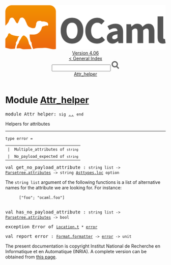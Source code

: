 <!-- ((! set title API !)) ((! set documentation !)) ((! set api !)) ((! set nobreadcrumb !)) -->
<div class="api"><header><nav class="toc brand"><a class="brand" href="https://ocaml.org/"><img src="colour-logo-gray.svg" class="svg" alt="OCaml"></a></nav><nav class="toc"><div class="toc_version"><a href="/docs" id="version-select">Version 4.06</a></div><a href="index.html">&lt; General Index</a><div class="api_search"><input type="text" name="apisearch" id="api_search" oninput="mySearch(false);" onkeypress="this.oninput();" onclick="this.oninput();" onpaste="this.oninput();">
<img src="search_icon.svg" alt="Search" class="svg" onclick="mySearch(false)"></div>
<div id="search_results"></div><div class="toc_title"><a href="#top">Attr_helper</a></div><ul></ul></nav></header>

<h1>Module <a href="type_Attr_helper.html">Attr_helper</a></h1>

<pre><span id="MODULEAttr_helper"><span class="keyword">module</span> Attr_helper</span>: <code class="code"><span class="keyword">sig</span></code> <a href="Attr_helper.html">..</a> <code class="code"><span class="keyword">end</span></code></pre><div class="info module top">
<div class="info-desc">
<p>Helpers for attributes</p>
</div>
</div>
<hr width="100%">

<pre><code><span id="TYPEerror"><span class="keyword">type</span> <code class="type"></code>error</span> = </code></pre><table class="typetable">
<tbody><tr>
<td align="left" valign="top">
<code><span class="keyword">|</span></code></td>
<td align="left" valign="top">
<code><span id="TYPEELTerror.Multiple_attributes"><span class="constructor">Multiple_attributes</span></span> <span class="keyword">of</span> <code class="type">string</code></code></td>

</tr>
<tr>
<td align="left" valign="top">
<code><span class="keyword">|</span></code></td>
<td align="left" valign="top">
<code><span id="TYPEELTerror.No_payload_expected"><span class="constructor">No_payload_expected</span></span> <span class="keyword">of</span> <code class="type">string</code></code></td>

</tr></tbody></table>



<pre><span id="VALget_no_payload_attribute"><span class="keyword">val</span> get_no_payload_attribute</span> : <code class="type">string list -&gt; <a href="Parsetree.html#TYPEattributes">Parsetree.attributes</a> -&gt; string <a href="Asttypes.html#TYPEloc">Asttypes.loc</a> option</code></pre><div class="info ">
<div class="info-desc">
<p>The <code class="code">string&nbsp;list</code> argument of the following functions is a list of
    alternative names for the attribute we are looking for. For instance:</p>

<pre class="codepre"><code class="code">      [<span class="string">"foo"</span>; <span class="string">"ocaml.foo"</span>]
    </code></pre></div>
</div>

<pre><span id="VALhas_no_payload_attribute"><span class="keyword">val</span> has_no_payload_attribute</span> : <code class="type">string list -&gt; <a href="Parsetree.html#TYPEattributes">Parsetree.attributes</a> -&gt; bool</code></pre>
<pre><span id="EXCEPTIONError"><span class="keyword">exception</span> Error</span> <span class="keyword">of</span> <code class="type"><a href="Location.html#TYPEt">Location.t</a> * <a href="Attr_helper.html#TYPEerror">error</a></code></pre>

<pre><span id="VALreport_error"><span class="keyword">val</span> report_error</span> : <code class="type"><a href="Format.html#TYPEformatter">Format.formatter</a> -&gt; <a href="Attr_helper.html#TYPEerror">error</a> -&gt; unit</code></pre><div class="copyright">The present documentation is copyright Institut National de Recherche en Informatique et en Automatique (INRIA). A complete version can be obtained from <a href="http://caml.inria.fr/pub/docs/manual-ocaml/">this page</a>.</div></div>